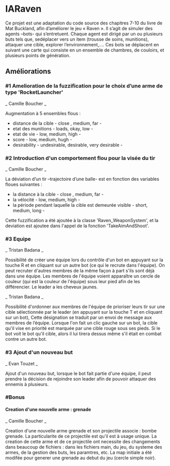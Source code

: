 # IARaven

Ce projet est une adaptation du code source des chapitres 7-10 du livre de Mat Buckland, afin d’améliorer le jeu « Raven ».
Il s’agit de simuler des agents –bots- qui s’entretuent. Chaque agent est dirigé par un ou plusieurs buts tels que, sedéplacer vers un item (trousse de soins, munitions), attaquer une cible, explorer l’environnement,.... Ces bots se déplacent en suivant une carte qui consiste en un ensemble de chambres, de couloirs, et plusieurs points de génération.

## Améliorations

### #1 Amelioration de la fuzzification pour le choix d’une arme de type 'RocketLauncher'
_ Camille Boucher _

Augmentation à 5 ensembles flous : 
- distance de la cible - close , medium, far - 
- etat des munitions - loads, okay, low -
- etat de vie - low, medium, high - 
- score - low, medium, hugh -
- desirability - undesirable, desirable, very desirable -


### #2 Introduction d'un comportement flou pour la visée du tir
_ Camille Boucher _

La déviation d’un tir –trajectoire d’une balle- est en fonction des variables floues suivantes : 
- la distance à la cible - close , medium, far - 
- la vélocité  - low, medium, high - 
- la période pendant laquelle la cible est demeurée visible - short, medium, long -

Cette fuzzification a été ajoutée à la classe 'Raven_WeaponSystem', et la deviation est ajoutee dans l'appel de la fonction 'TakeAimAndShoot'.

### #3 Equipe
_ Tristan Badana _

Possibilité de créer une équipe lors du contrôle d'un bot en appuyant sur la touche R et en cliquant sur un autre bot (ce qui le recrute dans l'équipe).
On peut recruter d'autres membres de la même façon à part s'ils sont déjà dans une équipe. Les membres de l'équipe voient apparaître un cercle de couleur (qui est la couleur de l'équipe) sous leur pied afin de les différencier. Le leader a les cheveux jaunes.

_ Tristan Badana _

Possibilité d'ordonner aux membres de l'équipe de prioriser leurs tir sur une cible sélectionnée par le leader (en appuyant sur la touche T et en cliquant sur un bot),  Cette désignation se traduit par un envoi de message aux membres de l’équipe. Lorsque l'on fait un clic gauche sur un bot, la cible qu'il vise en priorité est marquée par une cible rouge sous ses pieds. Si le bot voit le bot qu'il cible, alors il lui tirera dessus même s'il était en combat contre un autre bot.



### #3 Ajout d'un nouveau but
_ Evan Touzet _

Ajout d'un nouveau but, lorsque le bot fait partie d'une équipe, il peut prendre la décision de rejoindre son leader afin de pouvoir attaquer des ennemis à plusieurs. 


### #Bonus
#### Creation d'une nouvelle arme : grenade
_ Camille Boucher _

Creation d'une nouvelle arme grenade et son projectile associe : bombe grenade. La particularite de ce projectile est qu'il est à usage unique.
La creation de cette arme et de ce projectile ont necessite des changements dans beaucoup de fichiers : dans les fichiers main, du jeu, du systeme des armes, de la gestion des buts, les paramtres, etc.
La map initiale a été modifée pour generer une grenade au debut du jeu (cercle simple noir).

